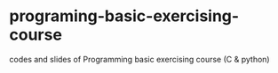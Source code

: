 # programing-basic-exercising-course
codes and slides of Programming basic exercising course (C &amp; python)
